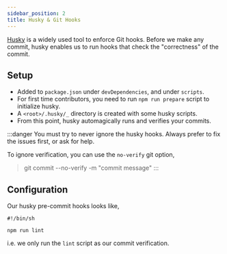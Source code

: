 ```yaml
---
sidebar_position: 2
title: Husky & Git Hooks
---
```


[Husky](https://typicode.github.io/husky/) is a widely used tool to enforce Git hooks.
Before we make any commit, husky enables us to run hooks that check the "correctness" of the commit.

## Setup
* Added to `package.json` under `devDependencies`, and under `scripts`.
* For first time contributors, you need to run `npm run prepare` script to initialize husky.
* A `<root>/.husky/_` directory is created with some husky scripts.
* From this point, husky automagically runs and verifies your commits.

:::danger
You must try to never ignore the husky hooks. Always prefer to fix the issues first, or ask for help.

To ignore verification, you can use the `no-verify` git option,
> git commit --no-verify -m "commit message"
:::

## Configuration
Our husky pre-commit hooks looks like,
```shell
#!/bin/sh

npm run lint
```
i.e. we only run the `lint` script as our commit verification.

